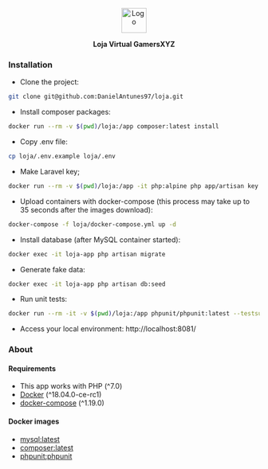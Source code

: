 <p align="center">
    <img src="https://reli.sh/wp-content/themes/relish/assets/img/services/icon-games.png" width="50" height="50" alt="Logo"> 
</p>
<p align="center">
    <strong>Loja Virtual GamersXYZ</strong>
</p>

<!-- <p align="center">
<a href="https://travis-ci.org/laravel/framework"><img src="https://travis-ci.org/laravel/framework.svg" alt="Build Status"></a>
<a href="https://packagist.org/packages/laravel/framework"><img src="https://poser.pugx.org/laravel/framework/d/total.svg" alt="Total Downloads"></a>
<a href="https://packagist.org/packages/laravel/framework"><img src="https://poser.pugx.org/laravel/framework/v/stable.svg" alt="Latest Stable Version"></a>
<a href="https://packagist.org/packages/laravel/framework"><img src="https://poser.pugx.org/laravel/framework/license.svg" alt="License"></a>
</p> -->

### Installation

- Clone the project:
```bash
git clone git@github.com:DanielAntunes97/loja.git
```
- Install composer packages:
```bash
docker run --rm -v $(pwd)/loja:/app composer:latest install
```
- Copy .env file:
```bash
cp loja/.env.example loja/.env
```
- Make Laravel key;
```bash
docker run --rm -v $(pwd)/loja:/app -it php:alpine php app/artisan key:generate
```
- Upload containers with docker-compose (this process may take up to 35 seconds after the images download):
```bash
docker-compose -f loja/docker-compose.yml up -d
```
- Install database (after MySQL container started):
```bash
docker exec -it loja-app php artisan migrate
```
- Generate fake data:
```bash
docker exec -it loja-app php artisan db:seed
```
- Run unit tests:
```bash
docker run --rm -it -v $(pwd)/loja:/app phpunit/phpunit:latest --testsuit=Unit
```
- Access your local environment: http://localhost:8081/

### About

#### Requirements

- This app works with PHP (^7.0)
- [Docker](https://docs.docker.com/install/) (^18.04.0-ce-rc1)
- [docker-compose](https://docs.docker.com/compose/install/) (^1.19.0)

#### Docker images
- [mysql:latest](https://store.docker.com/images/mysql)
- [composer:latest](https://store.docker.com/images/composer)
- [phpunit:phpunit](https://store.docker.com/community/images/phpunit/phpunit)
